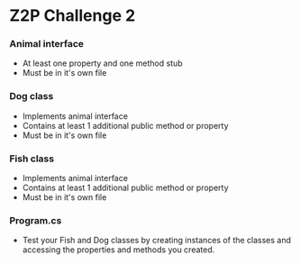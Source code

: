 # Z2P Challenge 2

### Animal interface
- At least one property and one method stub
- Must be in it's own file

### Dog class
- Implements animal interface
- Contains at least 1 additional public method or property
- Must be in it's own file

### Fish class
- Implements animal interface
- Contains at least 1 additional public method or property
- Must be in it's own file

### Program.cs
- Test your Fish and Dog classes by creating instances of the classes and accessing the properties and methods you created.
